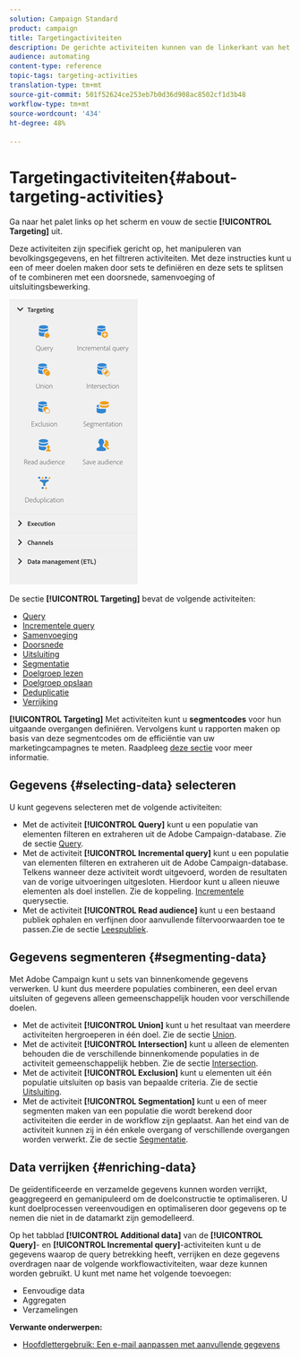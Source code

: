 ```yaml
---
solution: Campaign Standard
product: campaign
title: Targetingactiviteiten
description: De gerichte activiteiten kunnen van de linkerkant van het scherm worden betreden.
audience: automating
content-type: reference
topic-tags: targeting-activities
translation-type: tm+mt
source-git-commit: 501f52624ce253eb7b0d36d908ac8502cf1d3b48
workflow-type: tm+mt
source-wordcount: '434'
ht-degree: 48%

---
```



# Targetingactiviteiten{#about-targeting-activities}

Ga naar het palet links op het scherm en vouw de sectie **[!UICONTROL Targeting]** uit.

Deze activiteiten zijn specifiek gericht op, het manipuleren van bevolkingsgegevens, en het filtreren activiteiten. Met deze instructies kunt u een of meer doelen maken door sets te definiëren en deze sets te splitsen of te combineren met een doorsnede, samenvoeging of uitsluitingsbewerking.

![](assets/wkf_targeting_activities.png)

De sectie **[!UICONTROL Targeting]** bevat de volgende activiteiten:

* [Query](../../automating/using/query.md)
* [Incrementele query](../../automating/using/incremental-query.md)
* [Samenvoeging](../../automating/using/union.md)
* [Doorsnede](../../automating/using/intersection.md)
* [Uitsluiting](../../automating/using/exclusion.md)
* [Segmentatie](../../automating/using/segmentation.md)
* [Doelgroep lezen](../../automating/using/read-audience.md)
* [Doelgroep opslaan](../../automating/using/save-audience.md)
* [Deduplicatie](../../automating/using/deduplication.md)
* [Verrijking](../../automating/using/enrichment.md)

**[!UICONTROL Targeting]** Met activiteiten kunt u  **segmentcodes** voor hun uitgaande overgangen definiëren. Vervolgens kunt u rapporten maken op basis van deze segmentcodes om de efficiëntie van uw marketingcampagnes te meten. Raadpleeg [deze sectie](../../reporting/using/creating-a-report-workflow-segment.md) voor meer informatie.

## Gegevens {#selecting-data} selecteren

U kunt gegevens selecteren met de volgende activiteiten:

* Met de activiteit **[!UICONTROL Query]** kunt u een populatie van elementen filteren en extraheren uit de Adobe Campaign-database. Zie de sectie [Query](../../automating/using/query.md).
* Met de activiteit **[!UICONTROL Incremental query]** kunt u een populatie van elementen filteren en extraheren uit de Adobe Campaign-database. Telkens wanneer deze activiteit wordt uitgevoerd, worden de resultaten van de vorige uitvoeringen uitgesloten. Hierdoor kunt u alleen nieuwe elementen als doel instellen. Zie de koppeling. [Incrementele ](../../automating/using/incremental-query.md) querysectie.
* Met de activiteit **[!UICONTROL Read audience]** kunt u een bestaand publiek ophalen en verfijnen door aanvullende filtervoorwaarden toe te passen.Zie de sectie [Leespubliek](../../automating/using/read-audience.md).

## Gegevens segmenteren {#segmenting-data}

Met Adobe Campaign kunt u sets van binnenkomende gegevens verwerken. U kunt dus meerdere populaties combineren, een deel ervan uitsluiten of gegevens alleen gemeenschappelijk houden voor verschillende doelen.

* Met de activiteit **[!UICONTROL Union]** kunt u het resultaat van meerdere activiteiten hergroeperen in één doel. Zie de sectie [Union](../../automating/using/union.md).
* Met de activiteit **[!UICONTROL Intersection]** kunt u alleen de elementen behouden die de verschillende binnenkomende populaties in de activiteit gemeenschappelijk hebben. Zie de sectie [Intersection](../../automating/using/intersection.md).
* Met de activiteit **[!UICONTROL Exclusion]** kunt u elementen uit één populatie uitsluiten op basis van bepaalde criteria. Zie de sectie [Uitsluiting](../../automating/using/exclusion.md).
* Met de activiteit **[!UICONTROL Segmentation]** kunt u een of meer segmenten maken van een populatie die wordt berekend door activiteiten die eerder in de workflow zijn geplaatst. Aan het eind van de activiteit kunnen zij in één enkele overgang of verschillende overgangen worden verwerkt. Zie de sectie [Segmentatie](../../automating/using/segmentation.md).

## Data verrijken {#enriching-data}

De geïdentificeerde en verzamelde gegevens kunnen worden verrijkt, geaggregeerd en gemanipuleerd om de doelconstructie te optimaliseren. U kunt doelprocessen vereenvoudigen en optimaliseren door gegevens op te nemen die niet in de datamarkt zijn gemodelleerd.

Op het tabblad **[!UICONTROL Additional data]** van de **[!UICONTROL Query]**- en **[!UICONTROL Incremental query]**-activiteiten kunt u de gegevens waarop de query betrekking heeft, verrijken en deze gegevens overdragen naar de volgende workflowactiviteiten, waar deze kunnen worden gebruikt. U kunt met name het volgende toevoegen:

* Eenvoudige data
* Aggregaten
* Verzamelingen

**Verwante onderwerpen:**

* [Hoofdlettergebruik: Een e-mail aanpassen met aanvullende gegevens](../../automating/using/personalizing-email-with-additional-data.md)
